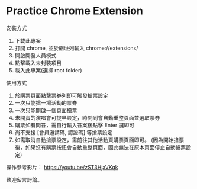 # Practice Chrome Extension

安裝方式

1. 下載此專案
2. 打開 chrome, 並於網址列輸入 chrome://extensions/
3. 開啟開發人員模式
4. 點擊載入未封裝項目
5. 載入此專案(選擇 root folder)

使用方式

1. 於購票頁面點擊票券列即可觸發搶票設定
2. 一次只能搶一場活動的票券
3. 一次只能開啟一個頁面搶票
4. 未開賣的演唱會可提早設定，時間到會自動重整頁面並選取票券
5. 購票如有問答，需自行輸入答案後點擊 Enter 鍵即可
6. 尚不支援 [會員邀請碼, 認證碼] 等搶票設定
7. 如需取消自動搶票設定，需前往其他活動頁購票頁面即可。
   (因為開始搶票後，如果沒有購票按鈕會自動重整頁面，因此無法在原本頁面停止自動搶票設定)

操作參考影片： https://youtu.be/zST3HjaVKqk

歡迎留言討論。
